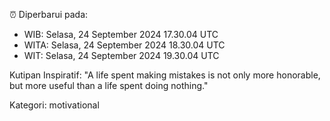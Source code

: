 ⏰ Diperbarui pada:
- WIB: Selasa, 24 September 2024 17.30.04 UTC
- WITA: Selasa, 24 September 2024 18.30.04 UTC
- WIT: Selasa, 24 September 2024 19.30.04 UTC

Kutipan Inspiratif:
"A life spent making mistakes is not only more honorable, but more useful than a life spent doing nothing."


Kategori: motivational

